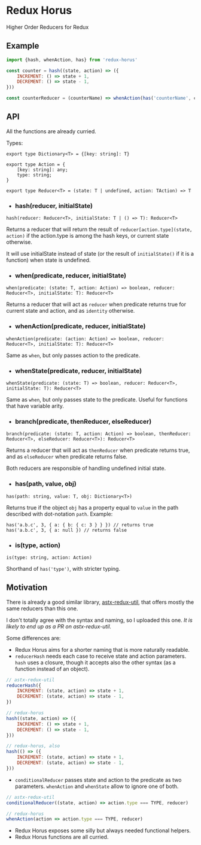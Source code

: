 # Redux Horus
Higher Order Reducers for Redux

## Example
```javascript
import {hash, whenAction, has} from 'redux-horus'

const counter = hash((state, action) => ({
    INCREMENT: () => state + 1,
    DECREMENT: () => state - 1,
}))

const counterReducer = (counterName) => whenAction(has('counterName', counterName), counter)
```


## API

All the functions are already curried.

Types:
```
export type Dictionary<T> = {[key: string]: T}

export type Action = {
    [key: string]: any;
    type: string;
}

export type Reducer<T> = (state: T | undefined, action: TAction) => T
```

- ### hash(reducer, initialState)
`hash(reducer: Reducer<T>, initialState: T | () => T): Reducer<T>`

Returns a reducer that will return the result of `reducer[action.type](state, action)` if the action.type is among the hash keys, or current state otherwise.

It will use initialState instead of state (or the result of `initialState()` if it is a function) when state is undefined.

- ### when(predicate, reducer, initialState)
`when(predicate: (state: T, action: Action) => boolean, reducer: Reducer<T>, initialState: T): Reducer<T>`

Returns a reducer that will act as `reducer` when predicate returns true for current state and action, and as `identity` otherwise.

- ### whenAction(predicate, reducer, initialState)
`whenAction(predicate: (action: Action) => boolean, reducer: Reducer<T>, initialState: T): Reducer<T>`

Same as `when`, but only passes action to the predicate.

- ### whenState(predicate, reducer, initialState)
`whenState(predicate: (state: T) => boolean, reducer: Reducer<T>, initialState: T): Reducer<T>`

Same as `when`, but only passes state to the predicate. Useful for functions that have variable arity.

- ### branch(predicate, thenReducer, elseReducer)
`branch(predicate: (state: T, action: Action) => boolean, thenReducer: Reducer<T>, elseReducer: Reducer<T>): Reducer<T>`

Returns a reducer that will act as `thenReducer` when predicate returns true, and as `elseReducer` when predicate returns false.

Both reducers are responsible of handling undefined initial state.

- ### has(path, value, obj)
`has(path: string, value: T, obj: Dictionary<T>)`

Returns true if the object `obj` has a property equal to `value` in the path described with dot-notation `path`.
Example:
```
has('a.b.c', 3, { a: { b: { c: 3 } } }) // returns true
has('a.b.c', 3, { a: null }) // returns false
```

- ### is(type, action)
`is(type: string, action: Action)`

Shorthand of `has('type')`, with stricter typing.

## Motivation
There is already a good similar library, [astx-redux-util](https://astx-redux-util.js.org/), that offers mostly the same reducers
than this one.

I don't totally agree with the syntax and naming, so I uploaded this one. *It is likely to end up as a PR on astx-redux-util.*

Some differences are:
- Redux Horus aims for a shorter naming that is more naturally readable.
- `reducerHash` needs each case to receive state and action parameters. `hash` uses a closure, though it accepts also the other syntax (as a function instead of an object).
```javascript
// astx-redux-util
reducerHash({
    INCREMENT: (state, action) => state + 1,
    DECREMENT: (state, action) => state - 1,
})

// redux-horus
hash((state, action) => ({
    INCREMENT: () => state + 1,
    DECREMENT: () => state - 1,
}))

// redux-horus, also
hash(() => ({
    INCREMENT: (state, action) => state + 1,
    DECREMENT: (state, action) => state - 1,
}))
```
- `conditionalReducer` passes state and action to the predicate as two parameters. `whenAction` and `whenState` allow to ignore one of both.
```javascript
// astx-redux-util
conditionalReducer((state, action) => action.type === TYPE, reducer)

// redux-horus
whenAction(action => action.type === TYPE, reducer)
```
- Redux Horus exposes some silly but always needed functional helpers.
- Redux Horus functions are all curried.